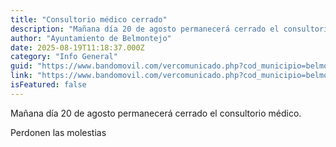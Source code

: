 ```yaml
---
title: "Consultorio médico cerrado"
description: "Mañana día 20 de agosto permanecerá cerrado el consultorio médico.Perdonen las molestias"
author: "Ayuntamiento de Belmontejo"
date: 2025-08-19T11:18:37.000Z
category: "Info General"
guid: "https://www.bandomovil.com/vercomunicado.php?cod_municipio=belmontejo&amp;id=1397240"
link: "https://www.bandomovil.com/vercomunicado.php?cod_municipio=belmontejo&amp;id=1397240"
isFeatured: false
---
```


Mañana día 20 de agosto permanecerá cerrado el consultorio médico.

Perdonen las molestias&nbsp;